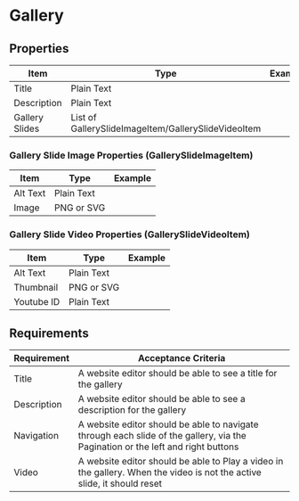 # Gallery
## Properties
| Item           | Type                                                | Example | 
|----------------|-----------------------------------------------------|---------|
| Title          | Plain Text                                          |         |
| Description    | Plain Text                                          |         |
| Gallery Slides | List of GallerySlideImageItem/GallerySlideVideoItem |         |

### Gallery Slide Image Properties (GallerySlideImageItem)
| Item     | Type       | Example | 
|----------|------------|---------|
| Alt Text | Plain Text |         |
| Image    | PNG or SVG |         |

### Gallery Slide Video Properties (GallerySlideVideoItem)
| Item       | Type       | Example | 
|------------|------------|---------|
| Alt Text   | Plain Text |         |
| Thumbnail  | PNG or SVG |         |
| Youtube ID | Plain Text |         |

## Requirements
| Requirement | Acceptance Criteria                                                                                                             |
|-------------|---------------------------------------------------------------------------------------------------------------------------------|
| Title       | A website editor should be able to see a title for the gallery                                                                  |
| Description | A website editor should be able to see a description for the gallery                                                            |
| Navigation  | A website editor should be able to navigate through each slide of the gallery, via the Pagination or the left and right buttons |
| Video       | A website editor should be able to Play a video in the gallery. When the video is not the active slide, it should reset         |
